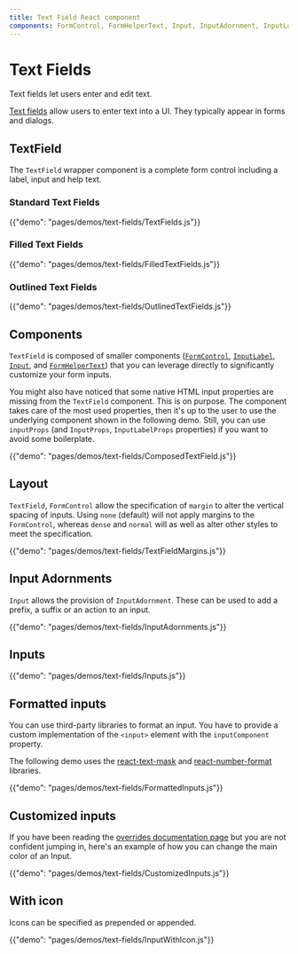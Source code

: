 ```yaml
---
title: Text Field React component
components: FormControl, FormHelperText, Input, InputAdornment, InputLabel, TextField
---
```


# Text Fields

<p class="description">Text fields let users enter and edit text.</p>

[Text fields](https://material.io/design/components/text-fields.html) allow users to enter text into a UI. They typically appear in forms and dialogs.

## TextField

The `TextField` wrapper component is a complete form control including a label, input and help text.

### Standard Text Fields

{{"demo": "pages/demos/text-fields/TextFields.js"}}

### Filled Text Fields

{{"demo": "pages/demos/text-fields/FilledTextFields.js"}}

### Outlined Text Fields

{{"demo": "pages/demos/text-fields/OutlinedTextFields.js"}}

## Components

`TextField` is composed of smaller components ([`FormControl`](/api/form-control), [`InputLabel`](/api/input-label), [`Input`](/api/input), and [`FormHelperText`](/api/form-helper-text)) that you can leverage directly to significantly customize your form inputs.

You might also have noticed that some native HTML input properties are missing from the `TextField` component.
This is on purpose.
The component takes care of the most used properties, then it's up to the user to use the underlying component shown in the following demo. Still, you can use `inputProps` (and `InputProps`, `InputLabelProps` properties) if you want to avoid some boilerplate.

{{"demo": "pages/demos/text-fields/ComposedTextField.js"}}

## Layout

`TextField`, `FormControl` allow the specification of `margin` to alter the vertical spacing of inputs. Using
`none` (default) will not apply margins to the `FormControl`, whereas `dense` and `normal` will as well as alter
other styles to meet the specification.

{{"demo": "pages/demos/text-fields/TextFieldMargins.js"}}

## Input Adornments

`Input` allows the provision of `InputAdornment`.
These can be used to add a prefix, a suffix or an action to an input.

{{"demo": "pages/demos/text-fields/InputAdornments.js"}}

## Inputs

{{"demo": "pages/demos/text-fields/Inputs.js"}}

## Formatted inputs

You can use third-party libraries to format an input.
You have to provide a custom implementation of the `<input>` element with the `inputComponent` property.

The following demo uses the [react-text-mask](https://github.com/text-mask/text-mask) and [react-number-format](https://github.com/s-yadav/react-number-format) libraries.

{{"demo": "pages/demos/text-fields/FormattedInputs.js"}}

## Customized inputs

If you have been reading the [overrides documentation page](/customization/overrides)
but you are not confident jumping in, here's an example of how you can change the main color of an Input.

{{"demo": "pages/demos/text-fields/CustomizedInputs.js"}}

## With icon

Icons can be specified as prepended or appended.

{{"demo": "pages/demos/text-fields/InputWithIcon.js"}}
